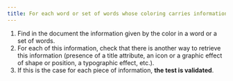 ```yaml
---
title: For each word or set of words whose coloring carries information, the [information](#information-given-by-color) must not be given solely by color. Is this rule respected?
---
```


1. Find in the document the information given by the color in a word or a set of words.
2. For each of this information, check that there is another way to retrieve this information (presence of a title attribute, an icon or a graphic effect of shape or position, a typographic effect, etc.).
3. If this is the case for each piece of information, **the test is validated**.
